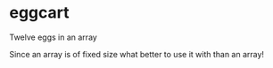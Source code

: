 # eggcart
Twelve eggs in an array

Since an array is of fixed size what better to use it with than an array!
